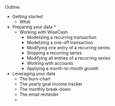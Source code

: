 Outline:

* Getting started
  * What 
* Preparing your data
  * 
  * Working with WiseCash
    * Modelizing a recurring transaction
    * Modelizing a one-off transaction
    * Modifying one entry of a recurring series
    * Stopping a recurring series
    * Modifying all entries of a recurring series
    * Working with accounts
    * Applying a month-to-month growth
* Leveraging your data
  * The burn-chart
  * The yearly goal income tracker
  * The monthly break-down
  * The email reminder
  * 
